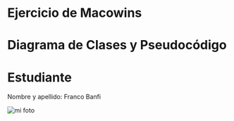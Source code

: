 # Ejercicio de Macowins

# Diagrama de Clases y Pseudocódigo

# Estudiante
Nombre y apellido: Franco Banfi

![mi foto](https://user-images.githubusercontent.com/62450599/114974294-7f995d00-9e58-11eb-9fbf-08e970653d64.jpg)


